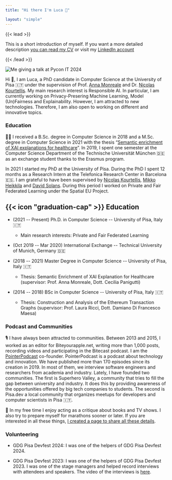 ```yaml
---
title: "Hi there I'm Luca 👋"

layout: "simple"
---
```


{{< lead >}}

This is a short introduction of myself. If you want a more detailed description [you can read my CV](/CV.pdf) or visit my [LinkedIn account](https://www.linkedin.com/in/lucacorbucci/)

{{< /lead >}}

![Me giving a talk at Pycon IT 2024](/img/luca.webp)

Hi 👋, I am Luca, a PhD candidate in Computer Science at the University of Pisa 🇮🇹 under the supervision of Prof. [Anna Monreale](https://scholar.google.com/citations?hl=en&user=bA-rXeUAAAAJ) and Dr. [Nicolas Kourtellis](https://scholar.google.com/citations?user=Q5oWwiQAAAAJ&hl=en&oi=ao). My main research interest is Responsible AI. In particular, I am currently working on Privacy-Presering Machine Learning, Model (Un)Fairness and Explainability. 
However, I am attracted to new technologies. Therefore, I am also open to working on different and innovative topics.

### Education

🧑‍🎓 I received a B.Sc. degree in Computer Science in 2018 and a M.Sc. degree in Computer Science in 2021 with the thesis “[Semantic enrichment of XAI explanations for healthcare](https://link.springer.com/chapter/10.1007/978-3-031-45275-8_15)”. 
In 2019, I spent one semester at the Computer Science Department of the Technische Universität München 🇩🇪 as an exchange student thanks to the Erasmus program.

In 2021 I started my PhD at the University of Pisa. During the PhD I spent 12 months as a Research Intern at the Telefonica Research Center in Barcelona 🇪🇸. I am grateful to have been supervised by [Nicolas Kourtellis](https://scholar.google.com/citations?user=Q5oWwiQAAAAJ&hl=en&oi=ao), [Mikko Heikkila](https://scholar.google.com/citations?user=8qSL6B0AAAAJ&hl=it&oi=ao) and [David Solans](https://scholar.google.com/citations?user=hcZ0tb8AAAAJ&hl=it&oi=ao). During this period I worked on Private and Fair Federated Learning under the Spatial EU Project.



## {{< icon "graduation-cap" >}}&nbsp;Education

- (2021 -- Present) Ph.D. in Computer Science -- University of Pisa, Italy 🇮🇹

  - Main research interests: Private and Fair Federated Learning

- (Oct 2019 -- Mar 2020) International Exchange -- Technical University of Munich, Germany 🇩🇪

- (2018 -- 2021) Master Degree in Computer Science -- University of Pisa, Italy 🇮🇹

  - Thesis: Semantic Enrichment of XAI Explanation for Healthcare (supervisor: Prof. Anna Monreale, Dott. Cecilia Panigutti)

- (2014 -- 2018) BSc in Computer Science -- University of Pisa, Italy 🇮🇹

  - Thesis: Construction and Analysis of the Ethereum Transaction Graphs (supervisor: Prof. Laura Ricci, Dott. Damiano Di Francesco Maesa)
<!-- 
## {{< icon "briefcase" >}} Work Experience

- (Mar 2023 -- Mar 2024) Visiting PhD Student and Research Intern -- Telefonica R&D, Barcelona, Spain 🇪🇸

  - Working on Privacy Preserving Machine Learning, Fairness and Federated Learning

- (Jan 2022 -- Apr 2022) Teaching Assistant -- University of Pisa, Italy 🇮🇹

  - Tutoring activities for the "Laboratorio 1" course. Main topics: Javascript and Typescript.

- (Jun 2021 -- Oct 2021) Research Assistant -- University of Pisa, Italy 🇮🇹

  - Won a research scholarship to continue my master’s thesis project.

  - Worked on the extension of XAI methods for healthcare

- (Jan 2021 -- Feb 2021) Teaching assistant -- University of Pisa, Italy 🇮🇹

  - Tutoring activities for the "Programming and Algorithmics" course.

- (Sep 2020 -- Dec 2020) Teaching assistant -- University of Pisa, Italy 🇮🇹

  - Freshmen tutor - Computer Science students.

- (Mar 2020 -- Jun 2021) Flutter Developer - Tocket -- Remote 🇮🇹
 
  - Developed the MVP Tocket's application using Flutter. The app was published on the iOS App Store and the Google Play Store and downloaded more than 20.000 times.

  - Developed an internal dashboard to add new events -->

### Podcast and Communities

<!-- I enjoy organising meetups and communities. I am currently involved in the following projects:

- PointerPodcast

  - I’m the co-founder of “[PointerPodcast](https://pointerpodcast.it/)” a podcast about technology and innovation. We have published more than 150 episodes since its creation in 2019. In most of them, we interview software engineers and researchers from both academia and industry.

- SuperHeroesValley

  - I'm the co-founder of “[SuperHeroesValley](https://www.superheroesvalley.fun/)”, a community that organizes online meetups for ambitious CS students to build a bridge between universities and big tech companies. We founded the community in October 2020 and organized more than 50 meetups since then.

- Pisa.dev

  - I'm the co-founder and organizer of [Pisa.dev](https://www.pisa.dev) a community based in Pisa that organizes meetups for developers and computer scientists. -->

🎙 I have always been attracted to communities. Between 2013 and 2015, I worked as an editor for Biteyourapple.net, writing more than 1,000 posts, recording videos and participating in the Bitecast podcast. I am the [PointerPodcast](https://pointerpodcast.it/) co-founder. PointerPodcast is a podcast about technology and innovation. We have published more than 170 episodes since its creation in 2019. In most of them, we interview software engineers and researchers from academia and industry. Lately, I have founded two communities. The first is Superhero Valley, a community that tries to fill the gap between university and industry. It does this by providing awareness of the opportunities offered by big tech companies to students. The second is Pisa.dev a local community that organizes meetups for developers and computer scientists in Pisa 🇮🇹.

🍦 In my free time I enjoy acting as a critique about books and TV shows. I also try to prepare myself for marathons sooner or later. If you are interested in all these things, [I created a page to share all these details](/picks/).


### Volunteering

- GDG Pisa Devfest 2024: I was one of the helpers of GDG Pisa Devfest 2024.

- GDG Pisa Devfest 2023: I was one of the helpers of GDG Pisa Devfest 2023. I was one of the stage managers and helped record interviews with attendees and speakers. The video of the interviews is [here](https://www.youtube.com/watch?v=0abyLm5x7yg).
